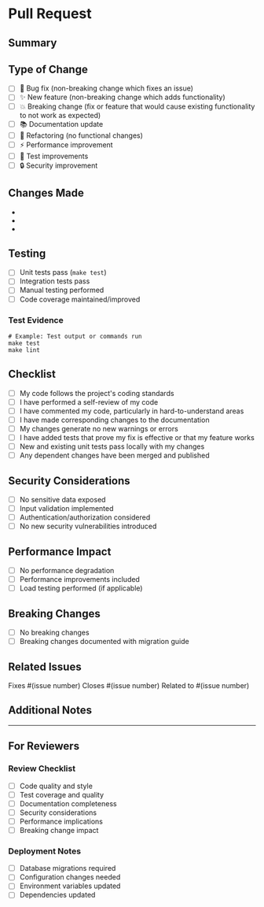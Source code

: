# Pull Request

## Summary
<!-- Provide a brief description of the changes in this PR -->

## Type of Change
<!-- Mark the relevant option with an "x" -->
- [ ] 🐛 Bug fix (non-breaking change which fixes an issue)
- [ ] ✨ New feature (non-breaking change which adds functionality)
- [ ] 💥 Breaking change (fix or feature that would cause existing functionality to not work as expected)
- [ ] 📚 Documentation update
- [ ] 🔧 Refactoring (no functional changes)
- [ ] ⚡ Performance improvement
- [ ] 🧪 Test improvements
- [ ] 🔒 Security improvement

## Changes Made
<!-- List the specific changes made in this PR -->
- 
- 
- 

## Testing
<!-- Describe the tests you ran to verify your changes -->
- [ ] Unit tests pass (`make test`)
- [ ] Integration tests pass
- [ ] Manual testing performed
- [ ] Code coverage maintained/improved

### Test Evidence
<!-- Provide evidence of testing (screenshots, logs, etc.) -->
```
# Example: Test output or commands run
make test
make lint
```

## Checklist
<!-- Mark completed items with an "x" -->
- [ ] My code follows the project's coding standards
- [ ] I have performed a self-review of my code
- [ ] I have commented my code, particularly in hard-to-understand areas
- [ ] I have made corresponding changes to the documentation
- [ ] My changes generate no new warnings or errors
- [ ] I have added tests that prove my fix is effective or that my feature works
- [ ] New and existing unit tests pass locally with my changes
- [ ] Any dependent changes have been merged and published

## Security Considerations
<!-- If applicable, describe any security implications -->
- [ ] No sensitive data exposed
- [ ] Input validation implemented
- [ ] Authentication/authorization considered
- [ ] No new security vulnerabilities introduced

## Performance Impact
<!-- Describe any performance implications -->
- [ ] No performance degradation
- [ ] Performance improvements included
- [ ] Load testing performed (if applicable)

## Breaking Changes
<!-- If this is a breaking change, describe the impact and migration path -->
- [ ] No breaking changes
- [ ] Breaking changes documented with migration guide

## Related Issues
<!-- Link to related issues -->
Fixes #(issue number)
Closes #(issue number)
Related to #(issue number)

## Additional Notes
<!-- Any additional information that reviewers should know -->

---

## For Reviewers
### Review Checklist
- [ ] Code quality and style
- [ ] Test coverage and quality
- [ ] Documentation completeness
- [ ] Security considerations
- [ ] Performance implications
- [ ] Breaking change impact

### Deployment Notes
<!-- Any special considerations for deployment -->
- [ ] Database migrations required
- [ ] Configuration changes needed
- [ ] Environment variables updated
- [ ] Dependencies updated 